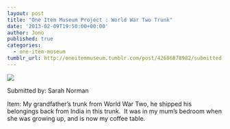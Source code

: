 ```yaml
---
layout: post
title: "One Item Museum Project : World War Two Trunk"
date: '2013-02-09T19:50:00+00:00'
author: Jono
published: true
categories:
  - one-item-museum
tumblr_url: http://oneitemmuseum.tumblr.com/post/42686878982/submitted-by-sarah-norman-item-my-grandfathers
---
```

<img src="http://ellis.scot/uploads/2013/02/trunk.jpg" />

Submitted by: Sarah Norman

Item: My grandfather’s trunk from World War Two, he shipped his belongings back from India in this trunk.  It was in my mum’s bedroom when she was growing up, and is now my coffee table.
